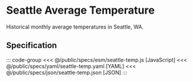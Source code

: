 <script setup>
  import { reset } from '@uwdata/vgplot';
  reset();
</script>

# Seattle Average Temperature

Historical monthly average temperatures in Seattle, WA.

<Example spec="/specs/yaml/seattle-temp.yaml" />

## Specification

::: code-group
<<< @/public/specs/esm/seattle-temp.js [JavaScript]
<<< @/public/specs/yaml/seattle-temp.yaml [YAML]
<<< @/public/specs/json/seattle-temp.json [JSON]
:::
